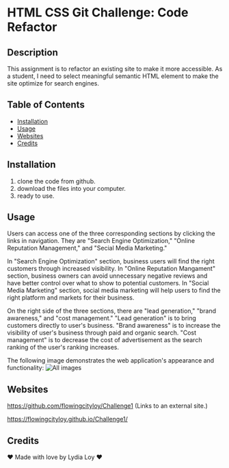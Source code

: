 # HTML CSS Git Challenge: Code Refactor

## Description

This assignment is to refactor an existing site to make it more accessible. As a student, I need to select meaningful semantic HTML element to make the site optimize for search engines.


## Table of Contents

* [Installation](#Installation)
* [Usage](#Usage)
* [Websites](#Websites)
* [Credits](#Credits)


## Installation

1. clone the code from github.
2. download the files into your computer.
3. ready to use.

## Usage

Users can access one of the three corresponding sections by clicking the links in navigation. They are "Search Engine Optimization," "Online Reputation Management," and "Secial Media Marketing." 

In "Search Engine Optimization" section, business users will find the right customers through increased visibility.
In "Online Reputation Mangament" section, business owners can avoid unnecessary negative reviews and have better control over what to show to potential customers.
In "Social Media Marketing" section, social media marketing will help users to find the right platform and markets for their business.

On the right side of the three sections, there are "lead generation," "brand awareness," and "cost management."
"Lead generation" is to bring customers directly to user's business.
"Brand awareness" is to increase the visibility of user's business through paid and organic search.
"Cost management" is to decrease the cost of advertisement as the search ranking of the user's ranking increases.

The following image demonstrates the web application's appearance and functionality:
<img src="./assets/images/ScreenShot.png" alt="All images"/>


## Websites

https://github.com/flowingcityloy/Challenge1 (Links to an external site.)

https://flowingcityloy.github.io/Challenge1/


## Credits

❤️ Made with love by Lydia Loy ❤️

